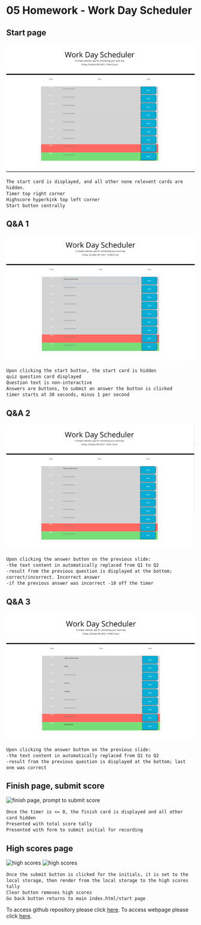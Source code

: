 # 05 Homework - Work Day Scheduler

## Start page

![Quiz home page](./Assets/images/picture1.png)
```
The start card is displayed, and all other none relevent cards are hidden. 
Timer top right corner
Highscore hyperkink top left corner
Start button centrally
```

## Q&A 1

![First quiz question](./Assets/images/picture2.png)
```
Upon clicking the start button, the start card is hidden
quiz question card displayed
Question text is non-interactive
Answers are buttons, to submit an answer the button is clicked
timer starts at 30 seconds, minus 1 per second

```

## Q&A 2

![second quiz question](./Assets/images/picture3.png)
```
Upon clicking the answer button on the previous slide:
-the text content in automatically replaced from Q1 to Q2
-result from the previous question is displayed at the bottom; correct/incorrect. Incorrect answer
-if the previous answer was incorrect -10 off the timer

```

## Q&A 3

![third quiz question](./Assets/images/picture4.png)
```
Upon clicking the answer button on the previous slide:
-the text content in automatically replaced from Q1 to Q2
-result from the previous question is displayed at the bottom; last one was correct

```

## Finish page, submit score

![finish page, prompt to submit score](./Assets/images/picture5.png)
```
Once the timer is <= 0, the finish card is displayed and all other card hidden
Presented with total score tally
Presented with form to submit initial for recording

```

## High scores page

![high scores](./Assets/images/picture6.png)
![high scores](./Assets/images/picture7.png)
```
Once the submit button is clicked for the initials, it is set to the local storage, then render from the local storage to the high scores tally
Clear button removes high scores
Go back button returns to main index.html/start page

```



To access github repository please click [here](https://github.com/B3nj1e/04-Homework-Quiz-Game). To access webpage please click [here](https://b3nj1e.github.io/04-Homework-Quiz-Game/). 